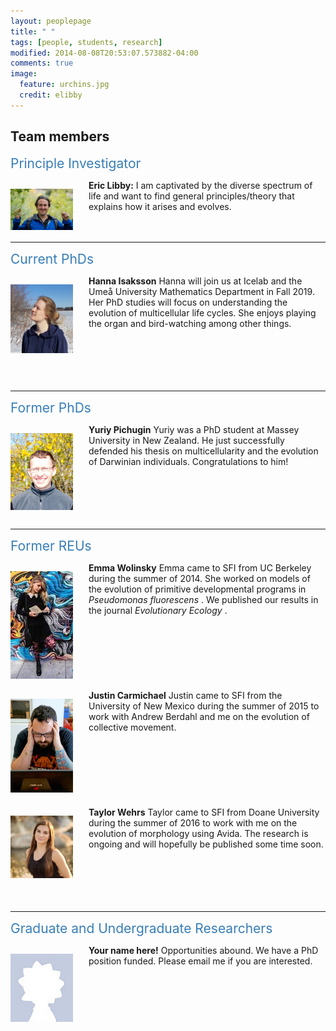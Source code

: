 ```yaml
---
layout: peoplepage
title: " "
tags: [people, students, research]
modified: 2014-08-08T20:53:07.573882-04:00
comments: true
image:
  feature: urchins.jpg
  credit: elibby
---
```

## Team members

<span style="text-align=left;font-size:1.5em;color:#377EB8;">Principle Investigator</span>   
<div>
<p style="float: left;padding-right:25px"><img src="/images/eric_profile.jpg" width="100"></p>    
<b>Eric Libby:</b> 
I am captivated by the diverse spectrum of life and want to find general principles/theory that explains how it arises and evolves.  <BR> <BR>
</div>       

<BR CLEAR="...">   

--- 

<span style="text-align=left;font-size:1.5em;color:#377EB8;">Current PhDs</span>      

<div>
<p style="float: left;padding-right:25px"><img src="/images/hanna.jpg" width="100"></p> <b>Hanna Isaksson</b> Hanna will join us at Icelab and the Umeå University Mathematics Department in Fall 2019. Her PhD studies will focus on understanding the evolution of multicellular life cycles. She enjoys playing the organ and bird-watching among other things.  <BR> <BR> <BR> <BR> <BR>
</div>      

<BR CLEAR="...">

--- 

<span style="text-align=left;font-size:1.5em;color:#377EB8;">Former PhDs</span>      

<div>
<p style="float: left;padding-right:25px"><img src="/images/yuriy.jpg" width="100"></p> <b>Yuriy Pichugin</b> Yuriy was a PhD student at Massey University in New Zealand. He just successfully defended his thesis on multicellularity and the evolution of Darwinian individuals. Congratulations to him!  <BR> <BR> <BR> <BR> <BR>
</div>      

<BR CLEAR="...">



--- 

<span style="text-align=left;font-size:1.5em;color:#377EB8;">Former REUs</span>      

<div>
<p style="float: left;padding-right:25px"><img src="/images/emma.jpg" width="100"></p> <b>Emma Wolinsky</b> Emma came to SFI from UC Berkeley during the summer of 2014. She worked on models of the evolution of primitive developmental programs in <I> Pseudomonas fluorescens </I>. We published our results in the journal <I> Evolutionary Ecology </I>. <BR> <BR> <BR> <BR> <BR> <BR> <BR> <BR>
</div>    

<div>
<p style="float: left;padding-right:25px"><img src="/images/justin.jpg" width="100"></p> <b>Justin Carmichael</b> Justin came to SFI from the University of New Mexico during the summer of 2015 to work with Andrew Berdahl and me on the evolution of collective movement. <BR> <BR> <BR> <BR> <BR> <BR> <BR>  <BR> 
</div>     


<div>
<p style="float: left;padding-right:25px"><img src="/images/taylorwehrs.jpg" width="100"></p> <b>Taylor Wehrs</b> Taylor came to SFI from Doane University during the summer of 2016 to work with me on the evolution of morphology using Avida. The research is ongoing and will hopefully be published some time soon. <BR> <BR> <BR> <BR> <BR>
</div>     


<BR CLEAR="...">


---


<span style="text-align=left;font-size:1.5em;color:#377EB8;">Graduate and Undergraduate Researchers</span> 
<div>   
<p style="float: left;padding-right:25px"><img src="/images/person.jpg" width="100"></p>
<b>Your name here!</b> Opportunities abound. We have a PhD position funded. Please email me if you are interested.<BR> <BR> <BR> <BR> 
</div>   


<BR CLEAR="...">   



         

